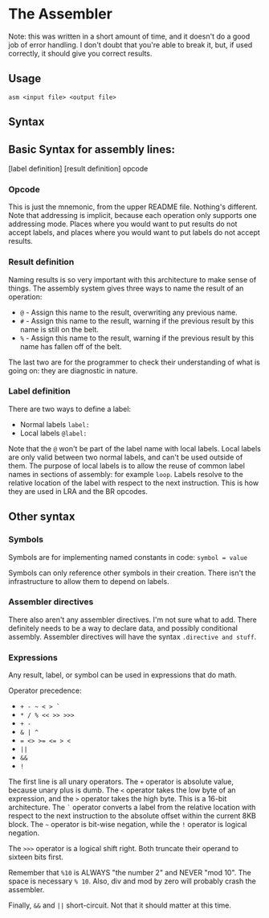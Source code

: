 The Assembler
=============

Note: this was written in a short amount of time, and it doesn't do a good
job of error handling. I don't doubt that you're able to break it, but, if
used correctly, it should give you correct results.

Usage
-----
`asm <input file> <output file>`

Syntax
------

## Basic Syntax for assembly lines:
[label definition] [result definition] opcode

### Opcode
This is just the mnemonic, from the upper README file. Nothing's different.
Note that addressing is implicit, because each operation only supports one
addressing mode. Places where you would want to put results do not accept
labels, and places where you would want to put labels do not accept results.

### Result definition
Naming results is so very important with this architecture to make sense of
things. The assembly system gives three ways to name the result of an operation:
* `@` - Assign this name to the result, overwriting any previous name.
* `#` - Assign this name to the result, warning if the previous result by this name is still on the belt.
* `%` - Assign this name to the result, warning if the previous result by this name has fallen off of the belt.

The last two are for the programmer to check their understanding of what is going on: they are diagnostic in nature.

### Label definition
There are two ways to define a label:
* Normal labels `label:`
* Local labels `@label:`

Note that the `@` won't be part of the label name with local labels. Local
labels are only valid between two normal labels, and can't be used outside of
them. The purpose of local labels is to allow the reuse of common label names
in sections of assembly: for example `loop`. Labels resolve to the relative
location of the label with respect to the next instruction. This is how they
are used in LRA and the BR opcodes.

## Other syntax

### Symbols
Symbols are for implementing named constants in code:
`symbol = value`

Symbols can only reference other symbols in their creation. There isn't the
infrastructure to allow them to depend on labels.

### Assembler directives
There also aren't any assembler directives. I'm not sure what to add. There
definitely needs to be a way to declare data, and possibly conditional
assembly. Assembler directives will have the syntax `.directive and stuff`.

### Expressions
Any result, label, or symbol can be used in expressions that do math.

Operator precedence:
* `` + - ~ < > ` ``
* `* / % << >> >>>`
* `+ -`
* `& | ^`
* `= <> >= <= > <`
* `||`
* `&&`
* `!`

The first line is all unary operators. The `+` operator is absolute value,
because unary plus is dumb. The `<` operator takes the low byte of an
expression, and the `>` operator takes the high byte. This is a 16-bit
architecture. The `` ` `` operator converts a label from the relative
location with respect to the next instruction to the absolute offset within
the current 8KB block. The `~` operator is bit-wise negation, while the `!`
operator is logical negation.

The `>>>` operator is a logical shift right. Both truncate their operand to
sixteen bits first.

Remember that `%10` is ALWAYS "the number 2" and NEVER "mod 10". The space
is necessary `% 10`. Also, div and mod by zero will probably crash the
assembler.

Finally, `&&` and `||` short-circuit. Not that it should matter at this time.
